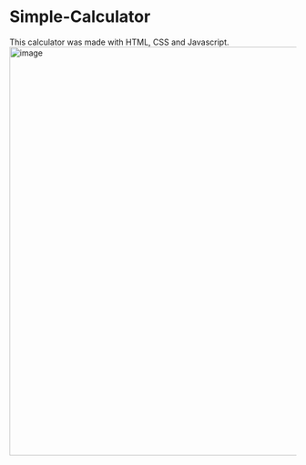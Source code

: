 # Simple-Calculator
This calculator was made with HTML, CSS and Javascript. 
<img width="717" alt="image" src="https://user-images.githubusercontent.com/112285076/215835666-dc60582d-0be6-49cf-aa83-dbc8d5f34c22.png">
